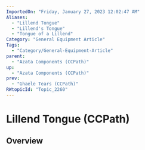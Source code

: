 ```yaml
---
ImportedOn: "Friday, January 27, 2023 12:02:47 AM"
Aliases:
  - "Lillend Tongue"
  - "Lillend's Tongue"
  - "Tongue of a Lillend"
Category: "General Equipment Article"
Tags:
  - "Category/General-Equipment-Article"
parent:
  - "Azata Components (CCPath)"
up:
  - "Azata Components (CCPath)"
prev:
  - "Ghaele Tears (CCPath)"
RWtopicId: "Topic_2260"
---
```

# Lillend Tongue (CCPath)
## Overview
